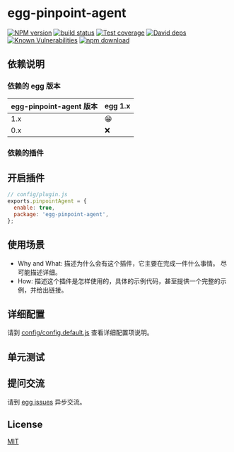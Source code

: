 # egg-pinpoint-agent

[![NPM version][npm-image]][npm-url]
[![build status][travis-image]][travis-url]
[![Test coverage][codecov-image]][codecov-url]
[![David deps][david-image]][david-url]
[![Known Vulnerabilities][snyk-image]][snyk-url]
[![npm download][download-image]][download-url]

[npm-image]: https://img.shields.io/npm/v/egg-pinpoint-agent.svg?style=flat-square
[npm-url]: https://npmjs.org/package/egg-pinpoint-agent
[travis-image]: https://img.shields.io/travis/eggjs/egg-pinpoint-agent.svg?style=flat-square
[travis-url]: https://travis-ci.org/eggjs/egg-pinpoint-agent
[codecov-image]: https://img.shields.io/codecov/c/github/eggjs/egg-pinpoint-agent.svg?style=flat-square
[codecov-url]: https://codecov.io/github/eggjs/egg-pinpoint-agent?branch=master
[david-image]: https://img.shields.io/david/eggjs/egg-pinpoint-agent.svg?style=flat-square
[david-url]: https://david-dm.org/eggjs/egg-pinpoint-agent
[snyk-image]: https://snyk.io/test/npm/egg-pinpoint-agent/badge.svg?style=flat-square
[snyk-url]: https://snyk.io/test/npm/egg-pinpoint-agent
[download-image]: https://img.shields.io/npm/dm/egg-pinpoint-agent.svg?style=flat-square
[download-url]: https://npmjs.org/package/egg-pinpoint-agent

<!--
Description here.
-->

## 依赖说明

### 依赖的 egg 版本

egg-pinpoint-agent 版本 | egg 1.x
--- | ---
1.x | 😁
0.x | ❌

### 依赖的插件
<!--

如果有依赖其它插件，请在这里特别说明。如

- security
- multipart

-->

## 开启插件

```js
// config/plugin.js
exports.pinpointAgent = {
  enable: true,
  package: 'egg-pinpoint-agent',
};
```

## 使用场景

- Why and What: 描述为什么会有这个插件，它主要在完成一件什么事情。
尽可能描述详细。
- How: 描述这个插件是怎样使用的，具体的示例代码，甚至提供一个完整的示例，并给出链接。

## 详细配置

请到 [config/config.default.js](config/config.default.js) 查看详细配置项说明。

## 单元测试

<!-- 描述如何在单元测试中使用此插件，例如 schedule 如何触发。无则省略。-->

## 提问交流

请到 [egg issues](https://github.com/eggjs/egg/issues) 异步交流。

## License

[MIT](LICENSE)
